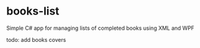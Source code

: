 ﻿# books-list

Simple C# app for managing lists of completed books using XML and WPF

todo: add books covers
